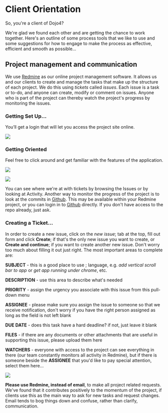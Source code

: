 # Client Orientation

So, you're a client of Dojo4?

We're glad we found each other and are getting the chance to work
together. Here's an outline of some process tools that we like to use
and some suggestions for how to engage to make the process as effective,
efficient and smooth as possible...

## Project management and communication

We use [Redmine](./redmine.md) as our online project
management software. It allows us and our clients to create and manage
the tasks that make up the structure of each project. We do this using
*tickets* called *issues*. Each issue is a task or to-do, and anyone can
create, modify or comment on issues. Anyone who is part of the project
can thereby watch the project's progress by monitoring the issues.

### Getting Set Up...

You’ll get a login that will let you access the project site online.

![](https://d2eslrut6bvw18.cloudfront.net/v2/39196/contents/6mSJ8PkUepnJoFNM/mw1920_login1-lg.png)

### Getting Oriented

Feel free to click around and get familiar with the features of the
application.

![](https://d2eslrut6bvw18.cloudfront.net/v2/39196/contents/bxSzxn7vOC4vcMs2/mw1920_mypage.png)

![](https://d2eslrut6bvw18.cloudfront.net/v2/39196/contents/kf89uRHZs1aShOS7/mw1920_goodviews.png)

You can see where we're at with tickets by browsing the Issues or by
looking at Activity. Another way to monitor the progress of the project
is to look at the commits in
[Github](http://github.com/organizations/dojo4). This may be available
within your Redmine project, or you can login in to
[Github](http://github.com/) directly. If you don't have access to the
repo already, just ask.

### Creating a Ticket...

In order to create a new issue, click on the *new issue*; tab at the
top, fill out form and click **Create**; if that's the only new issue
you want to create, or **Create and continue**; if you want to create
another new issue. Don't worry too much about filling it out just right.
The most important areas to complete are:

**SUBJECT** - this is a good place to use ; language, e.g. *add vertical
scroll bar to app* or *get app running under chrome*, etc.

**DESCRIPTION** - use this area to describe what's needed

**PRIORITY** - assign the urgency you associate with this issue from
this pull-down menu

**ASSIGNEE** - please make sure you assign the issue to someone so that
we receive notification, don't worry if you have the right person
assigned as long as the field is not left blank

**DUE DATE** - does this task have a hard deadline? if not, just leave
it blank

**FILES** - if there are any documents or other attachments that are
useful in supporting this issue, please upload them here

**WATCHERS** - everyone with access to the project can see everything in
there (our team constantly monitors all activity in Redmine), but if
there is someone beside the **ASSIGNEE** that you'd like to pay special
attention, select them here...

![](https://d2eslrut6bvw18.cloudfront.net/v2/39196/contents/4hviDKtQOj917qTQ/mw1920_newissue.png)

**Please use Redmine, instead of email**, to make all project related
requests. We've found that it contributes positively to the momentum of
the project, if clients use this as the main way to ask for new tasks
and request changes. Email tends to bog things down and confuse, rather
than clarify, communication.
